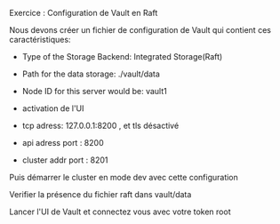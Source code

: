 
Exercice : Configuration de Vault en Raft


Nous devons créer un fichier de configuration de Vault qui contient ces caractéristiques:

- Type of the Storage Backend: Integrated Storage(Raft)

- Path for the data storage: ./vault/data

- Node ID for this server would be: vault1

- activation de l'UI

- tcp adress: 127.0.0.1:8200 , et tls désactivé
- api adress port : 8200
- cluster addr port : 8201


Puis démarrer le cluster en mode dev avec cette configuration

Verifier la présence du fichier raft dans vault/data

Lancer l'UI de Vault et connectez vous avec votre token root